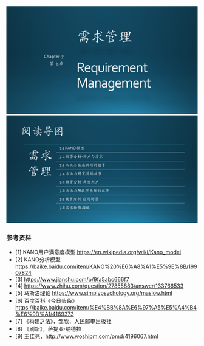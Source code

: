 

<img src="img/Slide1.JPG"/>




<img src="img/Slide2.JPG"/>




### 参考资料

- [1] KANO用户满意度模型 https://en.wikipedia.org/wiki/Kano_model
- [2] KANO分析模型 https://baike.baidu.com/item/KANO%20%E6%A8%A1%E5%9E%8B/19907824
- [3] https://www.jianshu.com/p/9fa5abc666f7
- [4] https://www.zhihu.com/question/27855883/answer/133766533
- [5] 马斯洛理论 https://www.simplypsychology.org/maslow.html
- [6] 百度百科《今日头条》https://baike.baidu.com/item/%E4%BB%8A%E6%97%A5%E5%A4%B4%E6%9D%A1/4169373
- [7] 《构建之法》，邹欣，人民邮电出版社
- [8] 《刷新》，萨提亚·纳德拉
- [9] 王佳亮，http://www.woshipm.com/pmd/4196067.html
